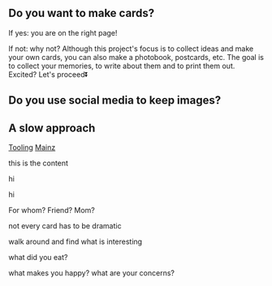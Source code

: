 Do you want to make cards?
--------

If yes: you are on the right page!

If not: why not? Although this project's focus is to collect ideas and make your own cards, you can also make a photobook, postcards, etc. The goal is to collect your memories, to write about them and to print them out. Excited? Let's proceed⏬


Do you use social media to keep images?
--------




A slow approach
--------

[Tooling](#card/Tooling)
[Mainz](#card/Mainz)

this is the content

hi

hi


For whom?
Friend? Mom?


not every card has to be dramatic

walk around and find what is interesting

what did you eat?

what makes you happy? what are your concerns?

